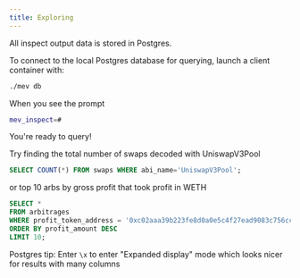 ```yaml
---
title: Exploring
---
```


All inspect output data is stored in Postgres.

To connect to the local Postgres database for querying, launch a client container with:

```sh
./mev db
```

When you see the prompt

```sh
mev_inspect=#
```

You're ready to query!

Try finding the total number of swaps decoded with UniswapV3Pool

```sql
SELECT COUNT(*) FROM swaps WHERE abi_name='UniswapV3Pool';
```

or top 10 arbs by gross profit that took profit in WETH

```sql
SELECT *
FROM arbitrages
WHERE profit_token_address = '0xc02aaa39b223fe8d0a0e5c4f27ead9083c756cc2'
ORDER BY profit_amount DESC
LIMIT 10;
```

Postgres tip: Enter `\x` to enter "Expanded display" mode which looks nicer for results with many columns
